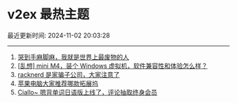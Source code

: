 # v2ex 最热主题

最近更新时间: 2024-11-02 20:03:28

--- 
1. [哭到手麻脚麻，我就是世界上最废物的人](https://www.v2ex.com/t/1085913) 
2. [[乱想] mini M4，装个 Windows 虚拟机，软件兼容性和体验怎么样？](https://www.v2ex.com/t/1085933) 
3. [racknerd 是家骗子公司，大家注意了](https://www.v2ex.com/t/1085935) 
4. [苹果电脑大家推荐哪款拓展坞](https://www.v2ex.com/t/1085938) 
5. [Ciallo~ 嗯背单词日语版上线了，评论抽取终身会员](https://www.v2ex.com/t/1086017) 
